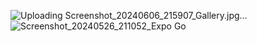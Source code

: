 ![Uploading Screenshot_20240606_215907_Gallery.jpg…]()
![Screenshot_20240526_211052_Expo Go](https://github.com/najamoe/walkingChallengeNew/assets/113134845/0f2c545e-cfb2-4192-babf-a625178d0857)
